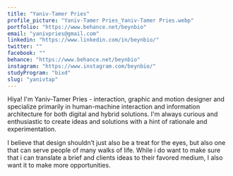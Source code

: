 ```yaml
---
title: "Yaniv-Tamer Pries"
profile_picture: "Yaniv-Tamer Pries_Yaniv-Tamer Pries.webp"
portfolio: "https://www.behance.net/beynbio"
email: "yanivpries@gmail.com"
linkedin: "https://www.linkedin.com/in/beynbio/"
twitter: ""
facebook: ""
behance: "https://www.behance.net/beynbio"
instagram: "https://www.instagram.com/beynbio/"
studyProgram: "bixd"
slug: "yanivtap"
---
```


Hiya! I'm Yaniv-Tamer Pries - interaction, graphic and motion designer and specialize primarily in human-machine interaction and information architecture for both digital and hybrid solutions. I'm always curious and enthusiastic to create ideas and solutions with a hint of rationale and experimentation.

I believe that design shouldn’t just also be a treat for the eyes, but also one that can serve people of many walks of life. While i do want to make sure that i can translate a brief and clients ideas to their favored medium, I also want it to make more opportunities.
